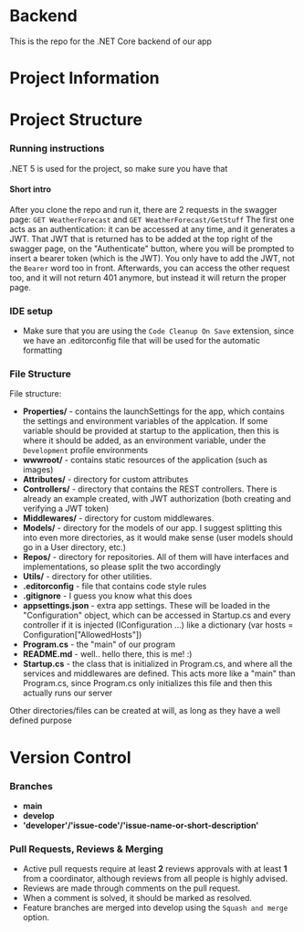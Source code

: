 # Backend

This is the repo for the .NET Core backend of our app

# Project Information

# Project Structure

### Running instructions

.NET 5 is used for the project, so make sure you have that

#### Short intro

After you clone the repo and run it, there are 2 requests in the swagger page: 
```GET WeatherForecast``` 
and 
```GET WeatherForecast/GetStuff```
The first one acts as an authentication: it can be accessed at any time, and it generates a JWT.
That JWT that is returned has to be added at the top right of the swagger page, on the "Authenticate" button, where you will be prompted to insert a bearer token (which is the JWT). You only have to add the JWT, not the `Bearer` word too in front. 
Afterwards, you can access the other request too, and it will not return 401 anymore, but instead it will return the proper page.

### IDE setup

- Make sure that you are using the `Code Cleanup On Save` extension, since we have an .editorconfig file that will be used for the automatic formatting

### File Structure

File structure:

- **Properties/** - contains the launchSettings for the app, which contains the settings and environment variables of the applcation.
	If some variable should be provided at startup to the application,
	then this is where it should be added, as an environment variable, under the `Development` profile environments
- **wwwroot/** - contains static resources of the application (such as images)
- **Attributes/** - directory for custom attributes
- **Controllers/** - directory that contains the REST controllers. There is already an example created, with JWT authorization (both creating and verifying a JWT token)
- **Middlewares/** - directory for custom middlewares.
- **Models/** - directory for the models of our app. I suggest splitting this into even more directories, as it would make sense (user models should go in a User directory, etc.)
- **Repos/** - directory for repositories. All of them will have interfaces and implementations, so please split the two accordingly
- **Utils/** - directory for other utilities.
- **.editorconfig** - file that contains code style rules
- **.gitignore** - I guess you know what this does
- **appsettings.json** - extra app settings. These will be loaded in the "Configuration" object, which can be accessed in Startup.cs and 
	every controller if it is injected (IConfiguration ...) like a dictionary (var hosts = Configuration["AllowedHosts"])
- **Program.cs** - the "main" of our program
- **README.md** - well.. hello there, this is me! :)
- **Startup.cs** - the class that is initialized in Program.cs, and where all the services and middlewares are defined. 
	This acts more like a "main" than Program.cs, since Program.cs only initializes this file and then this actually runs our server


Other directories/files can be created at will, as long as they have a well defined purpose

# Version Control

### Branches

- **main**
- **develop**
- **'developer'/'issue-code'/'issue-name-or-short-description'**

### Pull Requests, Reviews & Merging

- Active pull requests require at least **2** reviews approvals with at least **1** from a coordinator, although reviews
  from all people is highly advised.
- Reviews are made through comments on the pull request.
- When a comment is solved, it should be marked as resolved.
- Feature branches are merged into develop using the `Squash and merge` option.
